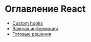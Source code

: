# Оглавление React

- [Custom hooks](./custom-hooks/index.md)
- [Важная информация](./important-information/index.md)
- [Готовые решения](./ready-solutions/index.md)
